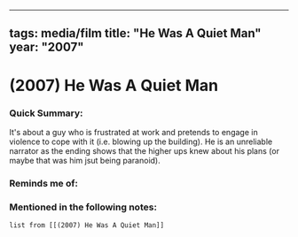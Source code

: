 
---
tags: media/film
title: "He Was A Quiet Man"
year: "2007" 
---
# (2007) He Was A Quiet Man
### Quick Summary:
It's about a guy who is frustrated at work and pretends to engage in violence to cope with it (i.e. blowing up the building). He is an unreliable narrator as the ending shows that the higher ups knew about his plans (or maybe that was him jsut being paranoid).

### Reminds me of:

### Mentioned in the following notes:
```dataview
list from [[(2007) He Was A Quiet Man]]
```

